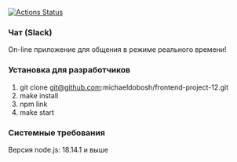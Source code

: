 [![Actions Status](https://github.com/michaeldobosh/frontend-project-12/workflows/hexlet-check/badge.svg)](https://github.com/michaeldobosh/frontend-project-12/actions)

### Чат (Slack)
On-line приложение для общения в режиме реального времени!

### Установка для разработчиков
1. git clone git@github.com:michaeldobosh/frontend-project-12.git
2. make install
3. npm link
4. make start

### Системные требования
Версия node.js: 18.14.1 и выше